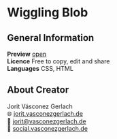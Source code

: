 # Wiggling Blob

## General Information
**Preview** [open](https://jorit.vasconezgerlach.de/host/wiggling-blob-css-git/)\
**Licence** Free to copy, edit and share\
**Languages** CSS, HTML

## About Creator
Jorit Vásconez Gerlach\
🌐 [jorit.vasconezgerlach.de](https://jorit.vasconezgerlach.de)\
📧 [jorit@vasconezgerlach.de](mailto:jorit@vasconezgerlach.de)\
🔗 [social.vasconezgerlach.de](https://social.vasconezgerlach.de)